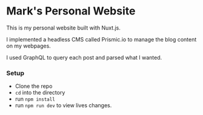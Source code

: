 # Mark's Personal Website
This is my personal website built with Nuxt.js.

I implemented a headless CMS called Prismic.io to manage the blog content on my webpages.

I used GraphQL to query each post and parsed what I wanted.

### Setup
- Clone the repo
- `cd` into the directory
- run `npm install`
- run `npm run dev` to view lives changes.
